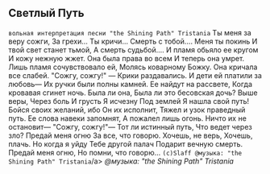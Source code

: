 [comment]: <> (@formatter:off)
[@author]: <> "Gargoyle"
[@date]: <> "2006-01-01 00:00"
[@genre]: <> "poetry"

Светлый Путь
---

`вольная интерпретация песни "the Shining Path" Tristania`
Ты меня за веру сожги,
За грехи...
Ты кричи...
Смерть с тобой....
Меня ты покинь
И твой свет станет тьмой,
А смерть судьбой....
И пламя обьяло ее кругом
И кожу нежную жжет.
Она была права во всем
И теперь она умрет.
Лишь пламя сочувствовало ей,
Молясь коварному Божку.
Она кричала все слабей.
"Сожгу, сожгу!" —
Крики раздавались.
И дети ей платили за любовь—
Их ручки были полны камней.
Ее найдут на рассвете,
Когда кровавая сгинет ночь.
Была ли она,
Была ли это бесовская дочь?
Выше веры,
Через боль
И грусть
Я исчезну
Под землей
Я нашла свой путь!
Бойся своих желаний, ибо Он их исполнит,
Тяжел и узок праведный путь.
Ее слова навеки запомнят,
А пожалел лишь огонь.
Ничто их не остановит—
"Сожгу, сожгу!"—
Тот ли истинный путь,
Что ведет через зло?
Предай меня огню
За все, что говорю.
Хочешь, не верь,
Хочешь, плачь.
Но когда я уйду
Тебе другой палач
Подарит вечную смерть.
Предай меня огню,
Но помни, что говорю...
`(c)Slaff @музыка: "the Shining Path" Tristania`/a>
*@музыка: "the Shining Path" Tristania*
